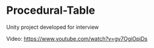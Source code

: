 # Procedural-Table
Unity project developed for interview

Video: https://www.youtube.com/watch?v=gy7OgiOpjDs
